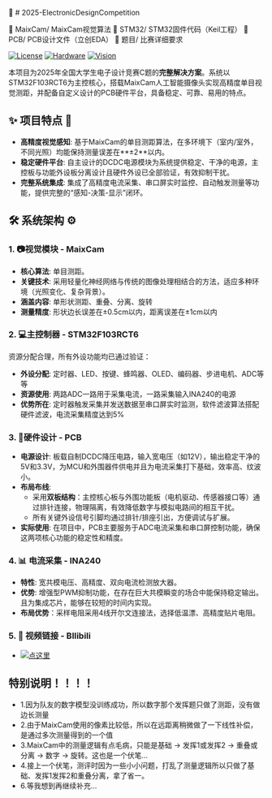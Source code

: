 🔬 # 2025-ElectronicDesignCompetition

📁 MaixCam/              MaixCam视觉算法
📁 STM32/                STM32固件代码（Keil工程）
📁 PCB/                  PCB设计文件（立创EDA）
📁 题目/                 比赛详细要求

[![License](https://img.shields.io/badge/License-MIT-blue.svg)](LICENSE)
[![Hardware](https://img.shields.io/badge/Hardware-STMF103RCT6-00979D.svg)](https://www.st.com/)
[![Vision](https://img.shields.io/badge/Vision-MaixCam-0078D7.svg)](https://maixcam.sipeed.com/)

本项目为2025年全国大学生电子设计竞赛C题的**完整解决方案**。系统以STM32F103RCT6为主控核心，搭载MaixCam人工智能摄像头实现高精度单目视觉测距，并配备自定义设计的PCB硬件平台，具备稳定、可靠、易用的特点。

## ✨ 项目特点 🚀
- **高精度视觉感知**: 基于MaixCam的单目测距算法，在多环境下（室内/室外，不同光照）均能保持测量误差在**±2**以内。
- **稳定硬件平台**: 自主设计的DCDC电源模块为系统提供稳定、干净的电源，主控板与功能外设板分离设计且硬件外设已全部验证，有效抑制干扰。
- **完整系统集成**: 集成了高精度电流采集、串口屏实时监控、自动触发测量等功能，提供完整的“感知-决策-显示”闭环。

## 🛠️ 系统架构 ⚙️
### 1. 📷视觉模块 - MaixCam
- **核心算法**: 单目测距。
- **关键技术**: 采用轻量化神经网络与传统的图像处理相结合的方法，适应多种环境（光照变化、复杂背景）。
- **涵盖内容**: 单形状测距、重叠、分离、旋转
- **测量精度**: 形状边长误差在±0.5cm以内，距离误差在±1cm以内
  
### 2. 💻主控制器 - STM32F103RCT6
资源分配合理，所有外设功能均已通过验证：
- **外设分配**: 定时器、LED、按键、蜂鸣器、OLED、编码器、步进电机、ADC等等
- **资源使用**: 两路ADC一路用于采集电流，一路采集输入INA240的电源
- **优势所在**: 定时器触发采集并发送数据至串口屏实时监测，软件滤波算法搭配硬件滤波，电流采集精度达到5%

### 3. 🔋硬件设计 - PCB
- **电源设计**: 板载自制DCDC降压电路，输入宽电压（如12V），输出稳定干净的5V和3.3V，为MCU和外围器件供电并且为电流采集打下基础，效率高、纹波小。
- **布局布线**: 
  - 采用**双板结构**：主控核心板与外围功能板（电机驱动、传感器接口等）通过排针连接，物理隔离，有效降低数字与模拟电路间的相互干扰。
  - 所有关键外设信号引脚均通过排针/排座引出，方便调试与扩展。
- **实际使用**: 在项目中，PCB主要服务于ADC电流采集和串口屏控制功能，确保这两项核心功能的稳定性和精度。

### 4. 📊 电流采集 - INA240
- **特性**: 宽共模电压、高精度、双向电流检测放大器。
- **优势**: 增强型PWM抑制功能，在存在巨大共模瞬变的场合中能保持稳定输出。且为集成芯片，能够在较短的时间内实现。
- **布局优势**：采样电阻采用4线开尔文连接法，选择低温漂、高精度贴片电阻。

### 5. 🎥 视频链接 - BIlibili
-  [![点这里](https://img.shields.io/badge/Bilibili-点这里-00A1D6)](https://www.bilibili.com/video/BV1o9uvzvEtX)
## 特别说明！！！！
- 1.因为队友的数字模型没训练成功，所以数字那个发挥题只做了测距，没有做边长测量
- 2.由于MaixCam使用的像素比较低，所以在远距离稍微做了一下线性补偿，是通过多次测量得到的一个值
- 3.MaixCam中的测量逻辑有点毛病，只能是基础 → 发挥1或发挥2 → 重叠或分离 → 数字 → 旋转。这也是一个伏笔...
- 4.接上一个伏笔，测评时因为一些小小问题，打乱了测量逻辑所以只做了基础、发挥1发挥2和重叠分离，拿了省一。
- 6.等我想到再继续补充...
